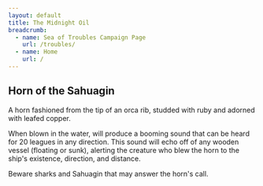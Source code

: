 ```yaml
---
layout: default
title: The Midnight Oil
breadcrumb:
  - name: Sea of Troubles Campaign Page
    url: /troubles/
  - name: Home
    url: /
---
```

## Horn of the Sahuagin

A horn fashioned from the tip of an orca rib, studded with ruby and adorned with leafed copper.

When blown in the water, will produce a booming sound that can be heard for 20 leagues in any direction. This sound will echo off of any wooden vessel (floating or sunk), alerting the creature who blew the horn to the ship's existence, direction, and distance.

Beware sharks and Sahuagin that may answer the horn's call.
